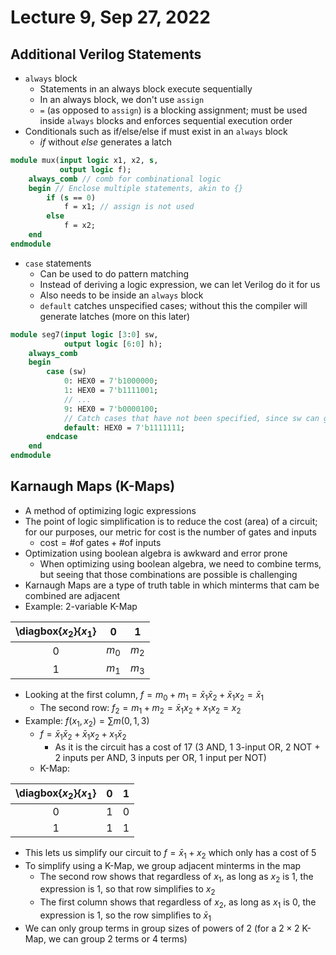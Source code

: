 # Lecture 9, Sep 27, 2022

## Additional Verilog Statements

* `always` block
	* Statements in an always block execute sequentially
	* In an always block, we don't use `assign`
	* `=` (as opposed to `assign`) is a blocking assignment; must be used inside `always` blocks and enforces sequential execution order
* Conditionals such as if/else/else if must exist in an `always` block
	* $if$ without $else$ generates a latch

```sv
module mux(input logic x1, x2, s,
		   output logic f);
	always_comb // comb for combinational logic
	begin // Enclose multiple statements, akin to {}
		if (s == 0)
			f = x1; // assign is not used
		else
			f = x2;
	end
endmodule
```

* `case` statements
	* Can be used to do pattern matching
	* Instead of deriving a logic expression, we can let Verilog do it for us
	* Also needs to be inside an `always` block
	* `default` catches unspecified cases; without this the compiler will generate latches (more on this later)

```sv
module seg7(input logic [3:0] sw,
			output logic [6:0] h);
	always_comb
	begin
		case (sw)
			0: HEX0 = 7'b1000000;
			1: HEX0 = 7'b1111001;
			// ...
			9: HEX0 = 7'b0000100;
			// Catch cases that have not been specified, since sw can go up to 15
			default: HEX0 = 7'b1111111;
		endcase
	end
endmodule
```

## Karnaugh Maps (K-Maps)

* A method of optimizing logic expressions
* The point of logic simplification is to reduce the cost (area) of a circuit; for our purposes, our metric for cost is the number of gates and inputs
	* $\text{cost} = \text{\# of gates} + \text{\# of inputs}$
* Optimization using boolean algebra is awkward and error prone
	* When optimizing using boolean algebra, we need to combine terms, but seeing that those combinations are possible is challenging
* Karnaugh Maps are a type of truth table in which minterms that cam be combined are adjacent
* Example: 2-variable K-Map

| \diagbox{$x_2$}{$x_1$} | 0     | 1     |
|:----------------------:|:-----:|:-----:|
| 0                      | $m_0$ | $m_2$ |
| 1                      | $m_1$ | $m_3$ |

* Looking at the first column, $f = m_0 + m_1 = \bar x_1\bar x_2 + \bar x_1x_2 = \bar x_1$
	* The second row: $f_2 = m_1 + m_2 = \bar x_1x_2 + x_1x_2 = x_2$
* Example: $f(x_1, x_2) = \sum m(0, 1, 3)$
	* $f = \bar x_1\bar x_2 + \bar x_1x_2 + x_1\bar x_2$
		* As it is the circuit has a cost of $17$ (3 AND, 1 3-input OR, 2 NOT + 2 inputs per AND, 3 inputs per OR, 1 input per NOT)
	* K-Map:

| \diagbox{$x_2$}{$x_1$} | 0   | 1   |
|:----------------------:|:---:|:---:|
| 0                      | $1$ | $0$ |
| 1                      | $1$ | $1$ |

* This lets us simplify our circuit to $f = \bar x_1 + x_2$ which only has a cost of 5
* To simplify using a K-Map, we group adjacent minterms in the map
	* The second row shows that regardless of $x_1$, as long as $x_2$ is 1, the expression is 1, so that row simplifies to $x_2$
	* The first column shows that regardless of $x_2$, as long as $x_1$ is 0, the expression is 1, so the row simplifies to $\bar x_1$
* We can only group terms in group sizes of powers of 2 (for a $2 \times 2$ K-Map, we can group 2 terms or 4 terms)

